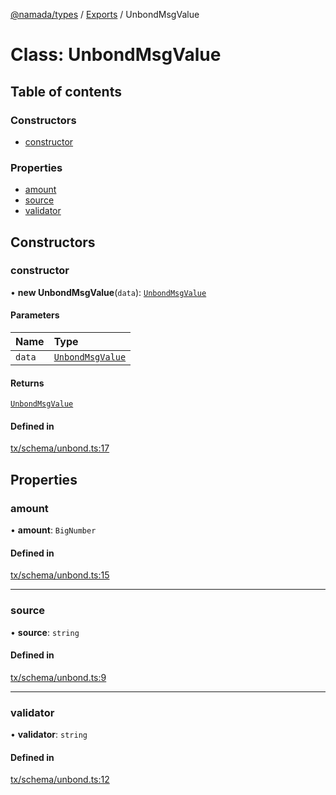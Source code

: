 [@namada/types](../README.md) / [Exports](../modules.md) / UnbondMsgValue

# Class: UnbondMsgValue

## Table of contents

### Constructors

- [constructor](UnbondMsgValue.md#constructor)

### Properties

- [amount](UnbondMsgValue.md#amount)
- [source](UnbondMsgValue.md#source)
- [validator](UnbondMsgValue.md#validator)

## Constructors

### constructor

• **new UnbondMsgValue**(`data`): [`UnbondMsgValue`](UnbondMsgValue.md)

#### Parameters

| Name | Type |
| :------ | :------ |
| `data` | [`UnbondMsgValue`](UnbondMsgValue.md) |

#### Returns

[`UnbondMsgValue`](UnbondMsgValue.md)

#### Defined in

[tx/schema/unbond.ts:17](https://github.com/anoma/namada-interface/blob/b81618b0/packages/types/src/tx/schema/unbond.ts#L17)

## Properties

### amount

• **amount**: `BigNumber`

#### Defined in

[tx/schema/unbond.ts:15](https://github.com/anoma/namada-interface/blob/b81618b0/packages/types/src/tx/schema/unbond.ts#L15)

___

### source

• **source**: `string`

#### Defined in

[tx/schema/unbond.ts:9](https://github.com/anoma/namada-interface/blob/b81618b0/packages/types/src/tx/schema/unbond.ts#L9)

___

### validator

• **validator**: `string`

#### Defined in

[tx/schema/unbond.ts:12](https://github.com/anoma/namada-interface/blob/b81618b0/packages/types/src/tx/schema/unbond.ts#L12)
